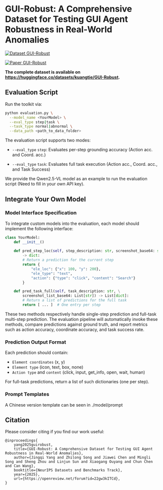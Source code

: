 # GUI-Robust: A Comprehensive Dataset for Testing GUI Agent Robustness in Real-World Anomalies

<!-- [![PDF GUI-Robust](https://img.shields.io/badge/PDF-GUI--Robust-red)](#) -->
[![Dataset GUI-Robust](https://img.shields.io/badge/Dataset-GUI--Robust-brightgreen)](https://huggingface.co/datasets/kuangtie/GUI-Robust)

[![Paper GUI-Robust](https://img.shields.io/badge/Paper-GUI--Robust-brightred)](https://arxiv.org/abs/2506.14477)

**The complete dataset is available on https://huggingface.co/datasets/kuangtie/GUI-Robust.**

## Evaluation Script

Run the toolkit via:

```bash
python evaluation.py \
  --model_name <YourModel> \
  --eval_type step|task \
  --task_type normal|abnormal \
  --data_path <path_to_data_folder>
```

The evaluation script supports two modes:

- `--eval_type` `step`: Evaluates per-step grounding accuracy (Action acc. and Coord. acc.)

- `--eval_type` `task`: Evaluates full task execution (Action acc., Coord. acc., and Task Success)

We provide the Qwen2.5-VL model as an example to run the evaluation script (Need to fill in your own API key).

## Integrate Your Own Model

### Model Interface Specification

To integrate custom models into the evaluation, each model should implement the following interface:

```python
class YourModel:
    def __init__()
    
    def pred_step_loc(self, step_description: str, screenshot_base64: str) \
        -> dict:
        # Return a prediction for the current step
        return {
            "ele_loc": {"x": 100, "y": 200},
            "ele_type": "text",
            "action": {"type": "click", "content": "Search"}
        }

    def pred_task_full(self, task_description: str, \
        screenshot_list_base64: List[str]) -> List[dict]:
        # Return a list of predictions for the full task
        return [ ... ]  # One entry per step
```

These two methods respectively handle single-step prediction and full-task multi-step prediction. The evaluation pipeline will automatically invoke these methods, compare predictions against ground truth, and report metrics such as action accuracy, coordinate accuracy, and task success rate.

### Prediction Output Format 

Each prediction should contain:
- `Element coordinates` (x, y)
- `Element type` (icon, text, box, none)
- `Action type` and `content` (click, input, get\_info, open, wait, human)

For full-task predictions, return a list of such dictionaries (one per step).

### Prompt Templates

A Chinese version template can be seen in ./model/prompt

## Citation
Please consider citing if you find our work useful:
```
@inproceedings{
    yang2025guirobust,
    title={GUI-Robust: A Comprehensive Dataset for Testing GUI Agent Robustness in Real-World Anomalies},
    author={Jingqi Yang and Zhilong Song and Jiawei Chen and Mingli Song and Sheng Zhou and Linjun Sun and Xiaogang Ouyang and Chun Chen and Can Wang},
    booktitle={NeurIPS Datasets and Benchmarks Track},
    year={2025},
    url={https://openreview.net/forum?id=22gw3kITCd},
}
```

